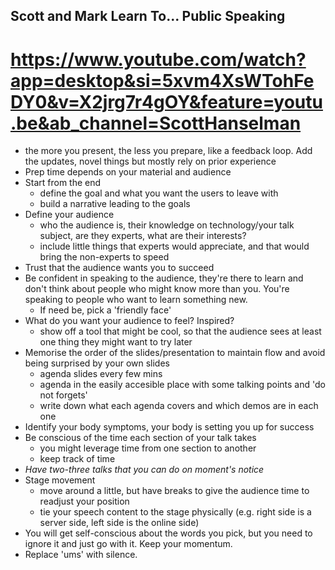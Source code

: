 ## Scott and Mark Learn To... Public Speaking
# https://www.youtube.com/watch?app=desktop&si=5xvm4XsWTohFeDY0&v=X2jrg7r4gOY&feature=youtu.be&ab_channel=ScottHanselman 

- the more you present, the less you prepare, like a feedback loop. Add the updates, novel things but mostly rely on prior experience
- Prep time depends on your material and audience
- Start from the end
  - define the goal and what you want the users to leave with
  - build a narrative leading to the goals
- Define your audience
  - who the audience is, their knowledge on technology/your talk subject, are they experts, what are their interests?
  - include little things that experts would appreciate, and that would bring the non-experts to speed
- Trust that the audience wants you to succeed 
- Be confident in speaking to the audience, they're there to learn and don't think about people who might know more than you. You're speaking to people who want to learn something new.
  - If need be, pick a 'friendly face'
- What do you want your audience to feel? Inspired?
  - show off a tool that might be cool, so that the audience sees at least one thing they might want to try later
- Memorise the order of the slides/presentation to maintain flow and avoid being surprised by your own slides
  - agenda slides every few mins
  - agenda in the easily accesible place with some talking points and 'do not forgets'
  - write down what each agenda covers and which demos are in each one
- Identify your body symptoms, your body is setting you up for success
- Be conscious of the time each section of your talk takes
  - you might leverage time from one section to another
  - keep track of time
- *Have two-three talks that you can do on moment's notice*
- Stage movement
  - move around a little, but have breaks to give the audience time to readjust your position
  - tie your speech content to the stage physically (e.g. right side is a server side, left side is the online side)
- You will get self-conscious about the words you pick, but you need to ignore it and just go with it. Keep your momentum.
- Replace 'ums' with silence.